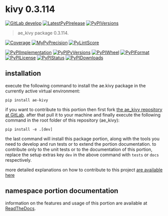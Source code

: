 <!-- THIS FILE IS EXCLUSIVELY MAINTAINED by the project ae.ae V0.3.95 -->
<!-- THIS FILE IS EXCLUSIVELY MAINTAINED by the project aedev.tpl_namespace_root V0.3.14 -->
# kivy 0.3.114

[![GitLab develop](https://img.shields.io/gitlab/pipeline/ae-group/ae_kivy/develop?logo=python)](
    https://gitlab.com/ae-group/ae_kivy)
[![LatestPyPIrelease](
    https://img.shields.io/gitlab/pipeline/ae-group/ae_kivy/release0.3.113?logo=python)](
    https://gitlab.com/ae-group/ae_kivy/-/tree/release0.3.113)
[![PyPIVersions](https://img.shields.io/pypi/v/ae_kivy)](
    https://pypi.org/project/ae-kivy/#history)

>ae_kivy package 0.3.114.

[![Coverage](https://ae-group.gitlab.io/ae_kivy/coverage.svg)](
    https://ae-group.gitlab.io/ae_kivy/coverage/index.html)
[![MyPyPrecision](https://ae-group.gitlab.io/ae_kivy/mypy.svg)](
    https://ae-group.gitlab.io/ae_kivy/lineprecision.txt)
[![PyLintScore](https://ae-group.gitlab.io/ae_kivy/pylint.svg)](
    https://ae-group.gitlab.io/ae_kivy/pylint.log)

[![PyPIImplementation](https://img.shields.io/pypi/implementation/ae_kivy)](
    https://gitlab.com/ae-group/ae_kivy/)
[![PyPIPyVersions](https://img.shields.io/pypi/pyversions/ae_kivy)](
    https://gitlab.com/ae-group/ae_kivy/)
[![PyPIWheel](https://img.shields.io/pypi/wheel/ae_kivy)](
    https://gitlab.com/ae-group/ae_kivy/)
[![PyPIFormat](https://img.shields.io/pypi/format/ae_kivy)](
    https://pypi.org/project/ae-kivy/)
[![PyPILicense](https://img.shields.io/pypi/l/ae_kivy)](
    https://gitlab.com/ae-group/ae_kivy/-/blob/develop/LICENSE.md)
[![PyPIStatus](https://img.shields.io/pypi/status/ae_kivy)](
    https://libraries.io/pypi/ae-kivy)
[![PyPIDownloads](https://img.shields.io/pypi/dm/ae_kivy)](
    https://pypi.org/project/ae-kivy/#files)


## installation


execute the following command to install the
ae.kivy package
in the currently active virtual environment:
 
```shell script
pip install ae-kivy
```

if you want to contribute to this portion then first fork
[the ae_kivy repository at GitLab](
https://gitlab.com/ae-group/ae_kivy "ae.kivy code repository").
after that pull it to your machine and finally execute the
following command in the root folder of this repository
(ae_kivy):

```shell script
pip install -e .[dev]
```

the last command will install this package portion, along with the tools you need
to develop and run tests or to extend the portion documentation. to contribute only to the unit tests or to the
documentation of this portion, replace the setup extras key `dev` in the above command with `tests` or `docs`
respectively.

more detailed explanations on how to contribute to this project
[are available here](
https://gitlab.com/ae-group/ae_kivy/-/blob/develop/CONTRIBUTING.rst)


## namespace portion documentation

information on the features and usage of this portion are available at
[ReadTheDocs](
https://ae.readthedocs.io/en/latest/_autosummary/ae.kivy.html
"ae_kivy documentation").
